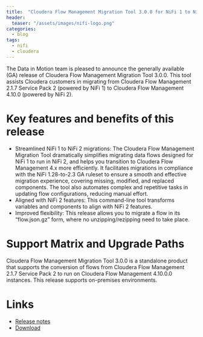 ```yaml
---
title:  "Cloudera Flow Management Migration Tool 3.0.0 for NiFi 1 to NiFi 2 migrations now GA"
header:
  teaser: "/assets/images/nifi-logo.png"
categories: 
  - blog
tags:
  - nifi
  - cloudera
---
```



The Data in Motion team is pleased to announce the generally available (GA) release of Cloudera Flow Management Migration Tool 3.0.0.  This tool assists Cloudera customers in migrating from Cloudera Flow Management 2.1.7 Service Pack 2 (powered by NiFi 1) to Cloudera Flow Management 4.10.0 (powered by NiFi 2).  

# Key features and benefits of this release

 * Streamlined NiFi 1 to NiFi 2 migrations: The Cloudera Flow Management Migration Tool dramatically simplifies migrating data flows designed for NiFi 1 to run in NiFi 2, and helps you transition to Cloudera Flow Management 4.x more efficiently.  It facilitates migrations in compliance with the NiFi 1.28-to-2.3 GA ruleset to ensure a smooth and effective migration experience, covering missing, modified, and replaced components. The tool also automates complex and repetitive tasks in updating flow configurations, reducing manual effort.
 * Aligned with NiFi 2 features: This command-line tool transforms variables and components to align with NiFi 2 features.
 * Improved flexibility: This release allows you to migrate a flow in its “flow.json.gz” form, where no unzipping/rezipping need to take place.

# Support Matrix and Upgrade Paths

Cloudera Flow Management Migration Tool 3.0.0 is a standalone product that supports the conversion of flows from Cloudera Flow Management 2.1.7 Service Pack 2 to run on Cloudera Flow Management 4.10.0.0 instances. This release supports on-premises environments.

# Links
 * [Release notes](https://docs.cloudera.com/cfm/4.10.0/cfm-migration-tool/topics/cfm-mt-release-notes.html)
 * [Download](https://archive.cloudera.com/p/cfm-migration-tool/)